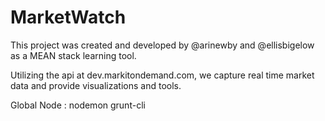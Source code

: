 # MarketWatch

This project was created and developed by @arinewby and @ellisbigelow as a MEAN stack learning tool.

Utilizing the api at dev.markitondemand.com, we capture real time market data and provide visualizations and tools.


Global Node :
nodemon
grunt-cli